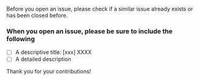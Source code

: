 Before you open an issue, please check if a similar issue already exists or has been closed before.

### When you open an issue, please be sure to include the following

- [ ] A descriptive title: [xxx] XXXX
- [ ] A detailed description

Thank you for your contributions!
